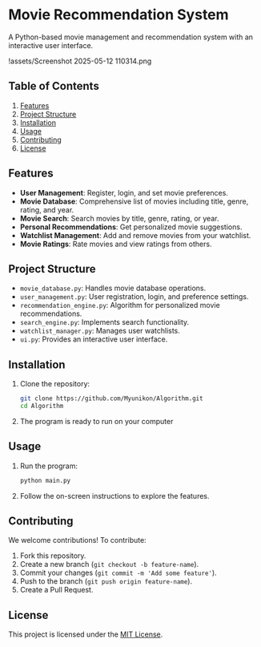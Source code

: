 # Movie Recommendation System

A Python-based movie management and recommendation system with an interactive user interface.

!assets/Screenshot 2025-05-12 110314.png


## Table of Contents
1. [Features](#features)
2. [Project Structure](#project-structure)
3. [Installation](#installation)
4. [Usage](#usage)
5. [Contributing](#contributing)
6. [License](#license)

## Features
- **User Management**: Register, login, and set movie preferences.
- **Movie Database**: Comprehensive list of movies including title, genre, rating, and year.
- **Movie Search**: Search movies by title, genre, rating, or year.
- **Personal Recommendations**: Get personalized movie suggestions.
- **Watchlist Management**: Add and remove movies from your watchlist.
- **Movie Ratings**: Rate movies and view ratings from others.

## Project Structure
- `movie_database.py`: Handles movie database operations.
- `user_management.py`: User registration, login, and preference settings.
- `recommendation_engine.py`: Algorithm for personalized movie recommendations.
- `search_engine.py`: Implements search functionality.
- `watchlist_manager.py`: Manages user watchlists.
- `ui.py`: Provides an interactive user interface.

## Installation
1. Clone the repository:
    ```bash
    git clone https://github.com/Myunikon/Algorithm.git
    cd Algorithm
    ```
2. The program is ready to run on your computer

## Usage
1. Run the program:
    ```bash
    python main.py
    ```
2. Follow the on-screen instructions to explore the features.

## Contributing
We welcome contributions! To contribute:
1. Fork this repository.
2. Create a new branch (`git checkout -b feature-name`).
3. Commit your changes (`git commit -m 'Add some feature'`).
4. Push to the branch (`git push origin feature-name`).
5. Create a Pull Request.

## License
This project is licensed under the [MIT License](LICENSE).
